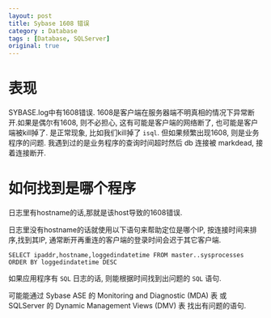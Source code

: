 ```yaml
---
layout: post
title: Sybase 1608 错误
category : Database
tags : [Database, SQLServer]
original: true
---
```


表现
====

SYBASE.log中有1608错误. 1608是客户端在服务器端不明真相的情况下异常断开.如果是偶尔有1608, 则不必担心, 这有可能是客户端的网络断了, 也可能是客户端被kill掉了. 是正常现象, 比如我们kill掉了 `isql`. 但如果频繁出现1608, 则是业务程序的问题. 我遇到过的是业务程序的查询时间超时然后 db 连接被 markdead, 接着连接断开.

如何找到是哪个程序
====

日志里有hostname的话,那就是该host导致的1608错误.

日志里没有hostname的话就使用以下语句来帮助定位是哪个IP, 按连接时间来排序,找到其IP, 通常断开再重连的客户端的登录时间会迟于其它客户端.

    SELECT ipaddr,hostname,loggedindatetime FROM master..sysprocesses ORDER BY loggedindatetime DESC

如果应用程序有 `SQL` 日志的话, 则能根据时间找到出问题的 `SQL` 语句.

可能能通过 Sybase ASE 的 Monitoring and Diagnostic (MDA) 表 或 SQLServer 的 Dynamic Management Views (DMV) 表 找出有问题的语句.

